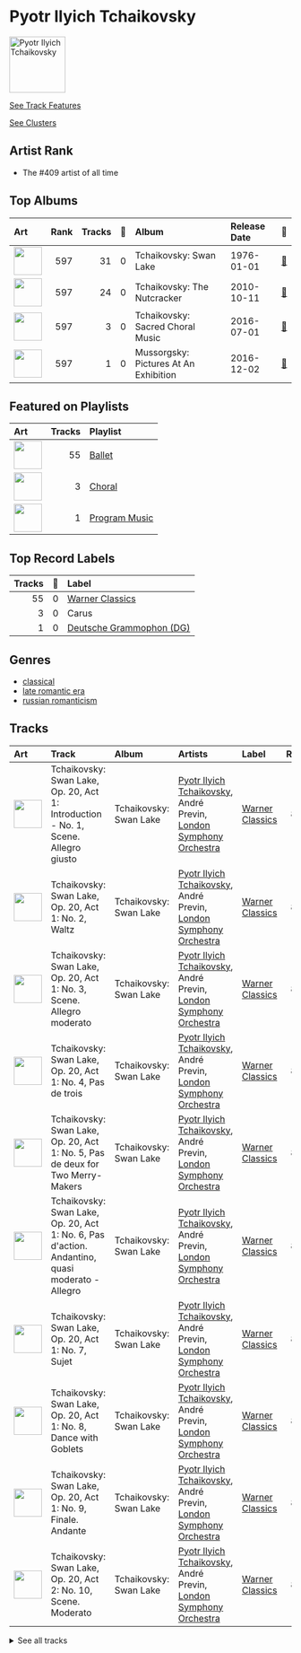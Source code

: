 
# Pyotr Ilyich Tchaikovsky


<img src="https://i.scdn.co/image/9a7c31f43e22a95f6d3c57baf4f87a3a9d2b93e0" alt="Pyotr Ilyich Tchaikovsky" width="100" />

[See Track Features](audio_features.md)

[See Clusters](clusters/overview.md)

## Artist Rank
- The #409 artist of all time


## Top Albums



| Art | Rank | Tracks | 💚 | Album | Release Date | 🔗 |
|:---|---:|---:|---:|:---|:---|:---|
| <img src="https://i.scdn.co/image/ab67616d0000b2731d9c6602aa95abd8c5b146da" alt="" width="50" /> | 597 | 31 | 0 | Tchaikovsky: Swan Lake | 1976-01-01 | [🔗](https://open.spotify.com/album/7dVA06E7AP7P7VzPyNxQVO) |
| <img src="https://i.scdn.co/image/ab67616d0000b273f1972145094112a1268035f1" alt="" width="50" /> | 597 | 24 | 0 | Tchaikovsky: The Nutcracker | 2010-10-11 | [🔗](https://open.spotify.com/album/54Awn36ryf55PkZyOR4iwQ) |
| <img src="https://i.scdn.co/image/ab67616d0000b273e3e10be41297c622a0ec2e0d" alt="" width="50" /> | 597 | 3 | 0 | Tchaikovsky: Sacred Choral Music | 2016-07-01 | [🔗](https://open.spotify.com/album/4udN7bCLaa8zCnaIvoxzOB) |
| <img src="https://i.scdn.co/image/ab67616d0000b273a271c648dc170b9173c1cc67" alt="" width="50" /> | 597 | 1 | 0 | Mussorgsky: Pictures At An Exhibition | 2016-12-02 | [🔗](https://open.spotify.com/album/1b2aoeaYZZBWmJoavOQhnd) |

## Featured on Playlists
| Art | Tracks | Playlist |
|:---|---:|:---|
| <img src="https://i.scdn.co/image/ab67616d00001e023620c09ca7ca202e676b783b" alt="" width="50" /> | 55 | [Ballet](../../playlists/ballet/overview.md) |
| <img src="https://mosaic.scdn.co/640/ab67616d00001e020baa26fb49c09c910a031d24ab67616d00001e020c8397c0c79c33e6f350ee52ab67616d00001e02397c1f0c407ebd9a318b25faab67616d00001e02609d14b25e86640a2a69c534" alt="" width="50" /> | 3 | [Choral](../../playlists/choral/overview.md) |
| <img src="https://mosaic.scdn.co/640/ab67616d00001e024c43a2f36c0aec708ba024d5ab67616d00001e025d026bccbd8a50650e903130ab67616d00001e0276a42530f861aa187f3ac1c2ab67616d00001e02c385dbfabcec21279dcea0b5" alt="" width="50" /> | 1 | [Program Music](../../playlists/program_music/overview.md) |

## Top Record Labels

| Tracks | 💚 | Label |
|---:|---:|:---|
| 55 | 0 | [Warner Classics](../../labels/warner_classics/overview.md) |
| 3 | 0 | Carus |
| 1 | 0 | [Deutsche Grammophon (DG)](../../labels/deutsche_grammophon_(dg)/overview.md) |

## Genres

- [classical](../../genres/classical/overview.md)
- [late romantic era](../../genres/late_romantic_era/overview.md)
- [russian romanticism](../../genres/russian_romanticism/overview.md)

## Tracks

| Art | Track | Album | Artists | Label | Rank | 💚 | 🔗 |
|:---|:---|:---|:---|:---|---:|:---|:---|
| <img src="https://i.scdn.co/image/ab67616d0000b2731d9c6602aa95abd8c5b146da" alt="" width="50" /> | Tchaikovsky: Swan Lake, Op. 20, Act 1: Introduction - No. 1, Scene. Allegro giusto | Tchaikovsky: Swan Lake | [Pyotr Ilyich Tchaikovsky](overview.md), André Previn, [London Symphony Orchestra](../london_symphony_orchestra/overview.md) | [Warner Classics](../../labels/warner_classics) | 888 | | [🔗](https://open.spotify.com/track/5tNUaNoIMdJcdHGj25a7gD) |
| <img src="https://i.scdn.co/image/ab67616d0000b2731d9c6602aa95abd8c5b146da" alt="" width="50" /> | Tchaikovsky: Swan Lake, Op. 20, Act 1: No. 2, Waltz | Tchaikovsky: Swan Lake | [Pyotr Ilyich Tchaikovsky](overview.md), André Previn, [London Symphony Orchestra](../london_symphony_orchestra/overview.md) | [Warner Classics](../../labels/warner_classics) | 888 | | [🔗](https://open.spotify.com/track/7gwqbiFgNU1VddAK2XO5Wr) |
| <img src="https://i.scdn.co/image/ab67616d0000b2731d9c6602aa95abd8c5b146da" alt="" width="50" /> | Tchaikovsky: Swan Lake, Op. 20, Act 1: No. 3, Scene. Allegro moderato | Tchaikovsky: Swan Lake | [Pyotr Ilyich Tchaikovsky](overview.md), André Previn, [London Symphony Orchestra](../london_symphony_orchestra/overview.md) | [Warner Classics](../../labels/warner_classics) | 888 | | [🔗](https://open.spotify.com/track/2pck96k8ppFMeyTONVAFLq) |
| <img src="https://i.scdn.co/image/ab67616d0000b2731d9c6602aa95abd8c5b146da" alt="" width="50" /> | Tchaikovsky: Swan Lake, Op. 20, Act 1: No. 4, Pas de trois | Tchaikovsky: Swan Lake | [Pyotr Ilyich Tchaikovsky](overview.md), André Previn, [London Symphony Orchestra](../london_symphony_orchestra/overview.md) | [Warner Classics](../../labels/warner_classics) | 888 | | [🔗](https://open.spotify.com/track/3lE4dnrzG0FQxg67ZOl9rx) |
| <img src="https://i.scdn.co/image/ab67616d0000b2731d9c6602aa95abd8c5b146da" alt="" width="50" /> | Tchaikovsky: Swan Lake, Op. 20, Act 1: No. 5, Pas de deux for Two Merry-Makers | Tchaikovsky: Swan Lake | [Pyotr Ilyich Tchaikovsky](overview.md), André Previn, [London Symphony Orchestra](../london_symphony_orchestra/overview.md) | [Warner Classics](../../labels/warner_classics) | 888 | | [🔗](https://open.spotify.com/track/4c36o7MDZ6iXYedl5DMvO5) |
| <img src="https://i.scdn.co/image/ab67616d0000b2731d9c6602aa95abd8c5b146da" alt="" width="50" /> | Tchaikovsky: Swan Lake, Op. 20, Act 1: No. 6, Pas d'action. Andantino, quasi moderato - Allegro | Tchaikovsky: Swan Lake | [Pyotr Ilyich Tchaikovsky](overview.md), André Previn, [London Symphony Orchestra](../london_symphony_orchestra/overview.md) | [Warner Classics](../../labels/warner_classics) | 888 | | [🔗](https://open.spotify.com/track/6DlYVW2A5tBGwyrVYQnGsO) |
| <img src="https://i.scdn.co/image/ab67616d0000b2731d9c6602aa95abd8c5b146da" alt="" width="50" /> | Tchaikovsky: Swan Lake, Op. 20, Act 1: No. 7, Sujet | Tchaikovsky: Swan Lake | [Pyotr Ilyich Tchaikovsky](overview.md), André Previn, [London Symphony Orchestra](../london_symphony_orchestra/overview.md) | [Warner Classics](../../labels/warner_classics) | 888 | | [🔗](https://open.spotify.com/track/5vQefc73LyaFwEPPcVspar) |
| <img src="https://i.scdn.co/image/ab67616d0000b2731d9c6602aa95abd8c5b146da" alt="" width="50" /> | Tchaikovsky: Swan Lake, Op. 20, Act 1: No. 8, Dance with Goblets | Tchaikovsky: Swan Lake | [Pyotr Ilyich Tchaikovsky](overview.md), André Previn, [London Symphony Orchestra](../london_symphony_orchestra/overview.md) | [Warner Classics](../../labels/warner_classics) | 888 | | [🔗](https://open.spotify.com/track/5k4h8TjWUws1995o3eOW0X) |
| <img src="https://i.scdn.co/image/ab67616d0000b2731d9c6602aa95abd8c5b146da" alt="" width="50" /> | Tchaikovsky: Swan Lake, Op. 20, Act 1: No. 9, Finale. Andante | Tchaikovsky: Swan Lake | [Pyotr Ilyich Tchaikovsky](overview.md), André Previn, [London Symphony Orchestra](../london_symphony_orchestra/overview.md) | [Warner Classics](../../labels/warner_classics) | 888 | | [🔗](https://open.spotify.com/track/30zjefBZWdYaliUSutB6xZ) |
| <img src="https://i.scdn.co/image/ab67616d0000b2731d9c6602aa95abd8c5b146da" alt="" width="50" /> | Tchaikovsky: Swan Lake, Op. 20, Act 2: No. 10, Scene. Moderato | Tchaikovsky: Swan Lake | [Pyotr Ilyich Tchaikovsky](overview.md), André Previn, [London Symphony Orchestra](../london_symphony_orchestra/overview.md) | [Warner Classics](../../labels/warner_classics) | 888 | | [🔗](https://open.spotify.com/track/2xizRhme7pYeITbH1NLLGt) |


<details>
<summary>See all tracks</summary>

| Art | Track | Album | Artists | Label | Rank | 💚 | 🔗 |
|:---|:---|:---|:---|:---|---:|:---|:---|
| <img src="https://i.scdn.co/image/ab67616d0000b2731d9c6602aa95abd8c5b146da" alt="" width="50" /> | Tchaikovsky: Swan Lake, Op. 20, Act 2: No. 11, Scene. Allegro moderato - Moderato - Allegro vivo | Tchaikovsky: Swan Lake | [Pyotr Ilyich Tchaikovsky](overview.md), André Previn, [London Symphony Orchestra](../london_symphony_orchestra/overview.md) | [Warner Classics](../../labels/warner_classics) | 888 | | [🔗](https://open.spotify.com/track/5ItPxeVnRy31PwbheRAZyw) |
| <img src="https://i.scdn.co/image/ab67616d0000b2731d9c6602aa95abd8c5b146da" alt="" width="50" /> | Tchaikovsky: Swan Lake, Op. 20, Act 2: No. 12, Scene. Allegro - Moderato assai quasi andante | Tchaikovsky: Swan Lake | [Pyotr Ilyich Tchaikovsky](overview.md), André Previn, [London Symphony Orchestra](../london_symphony_orchestra/overview.md) | [Warner Classics](../../labels/warner_classics) | 888 | | [🔗](https://open.spotify.com/track/4MK0IoF2M5oUMvOrguhyYF) |
| <img src="https://i.scdn.co/image/ab67616d0000b2731d9c6602aa95abd8c5b146da" alt="" width="50" /> | Tchaikovsky: Swan Lake, Op. 20, Act 2: No. 13, Dances of the Swans | Tchaikovsky: Swan Lake | [Pyotr Ilyich Tchaikovsky](overview.md), André Previn, [London Symphony Orchestra](../london_symphony_orchestra/overview.md) | [Warner Classics](../../labels/warner_classics) | 888 | | [🔗](https://open.spotify.com/track/2LETLpcnlbL2d5IbnNYLf8) |
| <img src="https://i.scdn.co/image/ab67616d0000b2731d9c6602aa95abd8c5b146da" alt="" width="50" /> | Tchaikovsky: Swan Lake, Op. 20, Act 2: No. 14, Scene. Moderato | Tchaikovsky: Swan Lake | [Pyotr Ilyich Tchaikovsky](overview.md), André Previn, [London Symphony Orchestra](../london_symphony_orchestra/overview.md) | [Warner Classics](../../labels/warner_classics) | 888 | | [🔗](https://open.spotify.com/track/3NlS13lSrtQAL9Nf7ZNoRW) |
| <img src="https://i.scdn.co/image/ab67616d0000b2731d9c6602aa95abd8c5b146da" alt="" width="50" /> | Tchaikovsky: Swan Lake, Op. 20, Act 3, Appendix I: Pas de deux | Tchaikovsky: Swan Lake | [Pyotr Ilyich Tchaikovsky](overview.md), André Previn, [London Symphony Orchestra](../london_symphony_orchestra/overview.md) | [Warner Classics](../../labels/warner_classics) | 888 | | [🔗](https://open.spotify.com/track/7hh18ES59TNeJnBSVJKtmV) |
| <img src="https://i.scdn.co/image/ab67616d0000b2731d9c6602aa95abd8c5b146da" alt="" width="50" /> | Tchaikovsky: Swan Lake, Op. 20, Act 3, Appendix II: No. 20a, Russian Dance | Tchaikovsky: Swan Lake | [Pyotr Ilyich Tchaikovsky](overview.md), André Previn, [London Symphony Orchestra](../london_symphony_orchestra/overview.md) | [Warner Classics](../../labels/warner_classics) | 888 | | [🔗](https://open.spotify.com/track/0H9IxK78CYvsvIWa3fNpdS) |
| <img src="https://i.scdn.co/image/ab67616d0000b2731d9c6602aa95abd8c5b146da" alt="" width="50" /> | Tchaikovsky: Swan Lake, Op. 20, Act 3: No. 15, Scene. March - Allegro giusto | Tchaikovsky: Swan Lake | [Pyotr Ilyich Tchaikovsky](overview.md), André Previn, [London Symphony Orchestra](../london_symphony_orchestra/overview.md) | [Warner Classics](../../labels/warner_classics) | 888 | | [🔗](https://open.spotify.com/track/0x8zPL3DG2zfVSUzZQiCKL) |
| <img src="https://i.scdn.co/image/ab67616d0000b2731d9c6602aa95abd8c5b146da" alt="" width="50" /> | Tchaikovsky: Swan Lake, Op. 20, Act 3: No. 16, Ballabile. Dance of the Guests and the Dwarfs | Tchaikovsky: Swan Lake | [Pyotr Ilyich Tchaikovsky](overview.md), André Previn, [London Symphony Orchestra](../london_symphony_orchestra/overview.md) | [Warner Classics](../../labels/warner_classics) | 888 | | [🔗](https://open.spotify.com/track/6fvore08Y6schFpAtmapXW) |
| <img src="https://i.scdn.co/image/ab67616d0000b2731d9c6602aa95abd8c5b146da" alt="" width="50" /> | Tchaikovsky: Swan Lake, Op. 20, Act 3: No. 17, Entrance of the Guests and Waltz | Tchaikovsky: Swan Lake | [Pyotr Ilyich Tchaikovsky](overview.md), André Previn, [London Symphony Orchestra](../london_symphony_orchestra/overview.md) | [Warner Classics](../../labels/warner_classics) | 888 | | [🔗](https://open.spotify.com/track/1RiQJx6VNLVG2SLbyiN6tK) |
| <img src="https://i.scdn.co/image/ab67616d0000b2731d9c6602aa95abd8c5b146da" alt="" width="50" /> | Tchaikovsky: Swan Lake, Op. 20, Act 3: No. 18, Scene. Allegro - Allegro giusto | Tchaikovsky: Swan Lake | [Pyotr Ilyich Tchaikovsky](overview.md), André Previn, [London Symphony Orchestra](../london_symphony_orchestra/overview.md) | [Warner Classics](../../labels/warner_classics) | 888 | | [🔗](https://open.spotify.com/track/2YzKk2NMadveUJ5gSMmo5W) |
| <img src="https://i.scdn.co/image/ab67616d0000b2731d9c6602aa95abd8c5b146da" alt="" width="50" /> | Tchaikovsky: Swan Lake, Op. 20, Act 3: No. 19, Pas de six | Tchaikovsky: Swan Lake | [Pyotr Ilyich Tchaikovsky](overview.md), André Previn, [London Symphony Orchestra](../london_symphony_orchestra/overview.md) | [Warner Classics](../../labels/warner_classics) | 888 | | [🔗](https://open.spotify.com/track/5BgU68GB0DoFSxkwuIsLU2) |
| <img src="https://i.scdn.co/image/ab67616d0000b2731d9c6602aa95abd8c5b146da" alt="" width="50" /> | Tchaikovsky: Swan Lake, Op. 20, Act 3: No. 20, Hungarian Dance "Czárdás" | Tchaikovsky: Swan Lake | [Pyotr Ilyich Tchaikovsky](overview.md), André Previn, [London Symphony Orchestra](../london_symphony_orchestra/overview.md) | [Warner Classics](../../labels/warner_classics) | 888 | | [🔗](https://open.spotify.com/track/6YbcqXNj8MEclUKVeicLYU) |
| <img src="https://i.scdn.co/image/ab67616d0000b2731d9c6602aa95abd8c5b146da" alt="" width="50" /> | Tchaikovsky: Swan Lake, Op. 20, Act 3: No. 21, Spanish Dance | Tchaikovsky: Swan Lake | [Pyotr Ilyich Tchaikovsky](overview.md), André Previn, [London Symphony Orchestra](../london_symphony_orchestra/overview.md) | [Warner Classics](../../labels/warner_classics) | 888 | | [🔗](https://open.spotify.com/track/3Vulgn0kOld0a561mg7yt4) |
| <img src="https://i.scdn.co/image/ab67616d0000b2731d9c6602aa95abd8c5b146da" alt="" width="50" /> | Tchaikovsky: Swan Lake, Op. 20, Act 3: No. 22, Neapolitan Dance | Tchaikovsky: Swan Lake | [Pyotr Ilyich Tchaikovsky](overview.md), André Previn, [London Symphony Orchestra](../london_symphony_orchestra/overview.md) | [Warner Classics](../../labels/warner_classics) | 888 | | [🔗](https://open.spotify.com/track/4nj7bhtLH0R1xW0mybToZx) |
| <img src="https://i.scdn.co/image/ab67616d0000b2731d9c6602aa95abd8c5b146da" alt="" width="50" /> | Tchaikovsky: Swan Lake, Op. 20, Act 3: No. 23, Mazurka | Tchaikovsky: Swan Lake | [Pyotr Ilyich Tchaikovsky](overview.md), André Previn, [London Symphony Orchestra](../london_symphony_orchestra/overview.md) | [Warner Classics](../../labels/warner_classics) | 888 | | [🔗](https://open.spotify.com/track/2yf6Hbs6YR3o1iEtOxr91R) |
| <img src="https://i.scdn.co/image/ab67616d0000b2731d9c6602aa95abd8c5b146da" alt="" width="50" /> | Tchaikovsky: Swan Lake, Op. 20, Act 3: No. 24, Scene. Allegro - Valse - Allegro vivo | Tchaikovsky: Swan Lake | [Pyotr Ilyich Tchaikovsky](overview.md), André Previn, [London Symphony Orchestra](../london_symphony_orchestra/overview.md) | [Warner Classics](../../labels/warner_classics) | 888 | | [🔗](https://open.spotify.com/track/6kmeyBsHTsgvNfng8D3r1d) |
| <img src="https://i.scdn.co/image/ab67616d0000b2731d9c6602aa95abd8c5b146da" alt="" width="50" /> | Tchaikovsky: Swan Lake, Op. 20, Act 4: No. 25, Entr'acte | Tchaikovsky: Swan Lake | [Pyotr Ilyich Tchaikovsky](overview.md), André Previn, [London Symphony Orchestra](../london_symphony_orchestra/overview.md) | [Warner Classics](../../labels/warner_classics) | 888 | | [🔗](https://open.spotify.com/track/4e1dRJR5QrPOlfjx3jShah) |
| <img src="https://i.scdn.co/image/ab67616d0000b2731d9c6602aa95abd8c5b146da" alt="" width="50" /> | Tchaikovsky: Swan Lake, Op. 20, Act 4: No. 26, Scene. Allegro ma non troppo | Tchaikovsky: Swan Lake | [Pyotr Ilyich Tchaikovsky](overview.md), André Previn, [London Symphony Orchestra](../london_symphony_orchestra/overview.md) | [Warner Classics](../../labels/warner_classics) | 888 | | [🔗](https://open.spotify.com/track/4DhZXyID8nEQmTqWzZ0nC7) |
| <img src="https://i.scdn.co/image/ab67616d0000b2731d9c6602aa95abd8c5b146da" alt="" width="50" /> | Tchaikovsky: Swan Lake, Op. 20, Act 4: No. 27, Dance of the Little Swans | Tchaikovsky: Swan Lake | [Pyotr Ilyich Tchaikovsky](overview.md), André Previn, [London Symphony Orchestra](../london_symphony_orchestra/overview.md) | [Warner Classics](../../labels/warner_classics) | 888 | | [🔗](https://open.spotify.com/track/4Qu4tyMIENrOgUSGGbJhb4) |
| <img src="https://i.scdn.co/image/ab67616d0000b2731d9c6602aa95abd8c5b146da" alt="" width="50" /> | Tchaikovsky: Swan Lake, Op. 20, Act 4: No. 28, Scene. Allegro agitato | Tchaikovsky: Swan Lake | [Pyotr Ilyich Tchaikovsky](overview.md), André Previn, [London Symphony Orchestra](../london_symphony_orchestra/overview.md) | [Warner Classics](../../labels/warner_classics) | 888 | | [🔗](https://open.spotify.com/track/5jg3xtvH1ZkLO2XtaefaSF) |
| <img src="https://i.scdn.co/image/ab67616d0000b2731d9c6602aa95abd8c5b146da" alt="" width="50" /> | Tchaikovsky: Swan Lake, Op. 20, Act 4: No. 29, Finale | Tchaikovsky: Swan Lake | [Pyotr Ilyich Tchaikovsky](overview.md), André Previn, [London Symphony Orchestra](../london_symphony_orchestra/overview.md) | [Warner Classics](../../labels/warner_classics) | 888 | | [🔗](https://open.spotify.com/track/5nYUMQDawD0zfqMtqXq8Ds) |
| <img src="https://i.scdn.co/image/ab67616d0000b273f1972145094112a1268035f1" alt="" width="50" /> | Tchaikovsky: The Nutcracker, Op. 71, Act 2: No. 12e, Divertissement. Dance of the Reed-Flutes | Tchaikovsky: The Nutcracker | [Pyotr Ilyich Tchaikovsky](overview.md), Sir Simon Rattle, [Berliner Philharmoniker](../berliner_philharmoniker/overview.md) | [Warner Classics](../../labels/warner_classics) | 888 | | [🔗](https://open.spotify.com/track/2FSMEjWvRqmrdZbsqiW8ds) |
| <img src="https://i.scdn.co/image/ab67616d0000b273f1972145094112a1268035f1" alt="" width="50" /> | Tchaikovsky: The Nutcracker, Op. 71, Act 2: No. 13, Waltz of the Flowers | Tchaikovsky: The Nutcracker | [Pyotr Ilyich Tchaikovsky](overview.md), Sir Simon Rattle, [Berliner Philharmoniker](../berliner_philharmoniker/overview.md) | [Warner Classics](../../labels/warner_classics) | 888 | | [🔗](https://open.spotify.com/track/0CJuLeZpCdqrqoCMXWZw8k) |
| <img src="https://i.scdn.co/image/ab67616d0000b273f1972145094112a1268035f1" alt="" width="50" /> | Tchaikovsky: The Nutcracker, Op. 71, Act 2: No. 14c, Pas de deux. Variation II "Dance of the Sugar Plum Fairy" | Tchaikovsky: The Nutcracker | [Pyotr Ilyich Tchaikovsky](overview.md), Sir Simon Rattle, [Berliner Philharmoniker](../berliner_philharmoniker/overview.md) | [Warner Classics](../../labels/warner_classics) | 888 | | [🔗](https://open.spotify.com/track/1oDAFTOXZGSQedBa6hXGhT) |
| <img src="https://i.scdn.co/image/ab67616d0000b273f1972145094112a1268035f1" alt="" width="50" /> | Tchaikovsky: The Nutcracker, Op. 71, Act I, Scene 1: No. 1, Decoration of the Christmas Tree | Tchaikovsky: The Nutcracker | [Pyotr Ilyich Tchaikovsky](overview.md), Sir Simon Rattle, [Berliner Philharmoniker](../berliner_philharmoniker/overview.md) | [Warner Classics](../../labels/warner_classics) | 888 | | [🔗](https://open.spotify.com/track/7hVsNjrvtfXZlzxW5vxsAi) |
| <img src="https://i.scdn.co/image/ab67616d0000b273f1972145094112a1268035f1" alt="" width="50" /> | Tchaikovsky: The Nutcracker, Op. 71, Act I, Scene 1: No. 3, Children's Galop and Entry of the Parents | Tchaikovsky: The Nutcracker | [Pyotr Ilyich Tchaikovsky](overview.md), Sir Simon Rattle, [Berliner Philharmoniker](../berliner_philharmoniker/overview.md) | [Warner Classics](../../labels/warner_classics) | 888 | | [🔗](https://open.spotify.com/track/6yTPBtEggdlBgGEUL94sn1) |
| <img src="https://i.scdn.co/image/ab67616d0000b273f1972145094112a1268035f1" alt="" width="50" /> | Tchaikovsky: The Nutcracker, Op. 71, Act I, Scene 1: No. 4, Dancing Scene. Arrival of Drosselmeyer | Tchaikovsky: The Nutcracker | [Pyotr Ilyich Tchaikovsky](overview.md), Sir Simon Rattle, [Berliner Philharmoniker](../berliner_philharmoniker/overview.md) | [Warner Classics](../../labels/warner_classics) | 888 | | [🔗](https://open.spotify.com/track/2NodH0sMaxRFSWePxkuutP) |
| <img src="https://i.scdn.co/image/ab67616d0000b273f1972145094112a1268035f1" alt="" width="50" /> | Tchaikovsky: The Nutcracker, Op. 71, Act I, Scene 1: No. 5, Scene and Grandfather Dance | Tchaikovsky: The Nutcracker | [Pyotr Ilyich Tchaikovsky](overview.md), Sir Simon Rattle, [Berliner Philharmoniker](../berliner_philharmoniker/overview.md) | [Warner Classics](../../labels/warner_classics) | 888 | | [🔗](https://open.spotify.com/track/7JUbQkbvdPnNqS8RdcfCtO) |
| <img src="https://i.scdn.co/image/ab67616d0000b273f1972145094112a1268035f1" alt="" width="50" /> | Tchaikovsky: The Nutcracker, Op. 71, Act I, Scene 1: No. 6, Clara and the Nutcracker | Tchaikovsky: The Nutcracker | [Pyotr Ilyich Tchaikovsky](overview.md), Sir Simon Rattle, [Berliner Philharmoniker](../berliner_philharmoniker/overview.md) | [Warner Classics](../../labels/warner_classics) | 888 | | [🔗](https://open.spotify.com/track/460K7NeHx8ttnZa0Qqh4Vx) |
| <img src="https://i.scdn.co/image/ab67616d0000b273f1972145094112a1268035f1" alt="" width="50" /> | Tchaikovsky: The Nutcracker, Op. 71, Act I, Scene 1: No. 7, The Battle | Tchaikovsky: The Nutcracker | [Pyotr Ilyich Tchaikovsky](overview.md), Sir Simon Rattle, [Berliner Philharmoniker](../berliner_philharmoniker/overview.md) | [Warner Classics](../../labels/warner_classics) | 888 | | [🔗](https://open.spotify.com/track/1npEvrkd5GA8djI76r68Ay) |
| <img src="https://i.scdn.co/image/ab67616d0000b273f1972145094112a1268035f1" alt="" width="50" /> | Tchaikovsky: The Nutcracker, Op. 71, Act I, Scene 2: No. 8, The Forest of Fir Trees in Winter. Journey Through the Snow | Tchaikovsky: The Nutcracker | [Pyotr Ilyich Tchaikovsky](overview.md), Sir Simon Rattle, [Berliner Philharmoniker](../berliner_philharmoniker/overview.md) | [Warner Classics](../../labels/warner_classics) | 888 | | [🔗](https://open.spotify.com/track/2bM4iYnqICtB3vAGplnz0d) |
| <img src="https://i.scdn.co/image/ab67616d0000b273f1972145094112a1268035f1" alt="" width="50" /> | Tchaikovsky: The Nutcracker, Op. 71, Act I, Scene 2: No. 9, Waltz of the Snowflakes | Tchaikovsky: The Nutcracker | [Pyotr Ilyich Tchaikovsky](overview.md), Sir Simon Rattle, [Berliner Philharmoniker](../berliner_philharmoniker/overview.md), Libera | [Warner Classics](../../labels/warner_classics) | 888 | | [🔗](https://open.spotify.com/track/5jXB4p8pQu9Ahv10ibU8fG) |
| <img src="https://i.scdn.co/image/ab67616d0000b273f1972145094112a1268035f1" alt="" width="50" /> | Tchaikovsky: The Nutcracker, Op. 71, Act I: No. 2, March | Tchaikovsky: The Nutcracker | [Pyotr Ilyich Tchaikovsky](overview.md), Sir Simon Rattle, [Berliner Philharmoniker](../berliner_philharmoniker/overview.md) | [Warner Classics](../../labels/warner_classics) | 888 | | [🔗](https://open.spotify.com/track/06am46cX3Z6YlSsg0TyVHA) |
| <img src="https://i.scdn.co/image/ab67616d0000b273f1972145094112a1268035f1" alt="" width="50" /> | Tchaikovsky: The Nutcracker, Op. 71, Act II: No. 10, The Enchanted Palace of Confiturembourg, the Kingdom of Sweets | Tchaikovsky: The Nutcracker | [Pyotr Ilyich Tchaikovsky](overview.md), Sir Simon Rattle, [Berliner Philharmoniker](../berliner_philharmoniker/overview.md) | [Warner Classics](../../labels/warner_classics) | 888 | | [🔗](https://open.spotify.com/track/7KwH7xYAQ5rFja2GnJLIqD) |
| <img src="https://i.scdn.co/image/ab67616d0000b273f1972145094112a1268035f1" alt="" width="50" /> | Tchaikovsky: The Nutcracker, Op. 71, Act II: No. 11, Arrival of Clara and the Nutcracker | Tchaikovsky: The Nutcracker | [Pyotr Ilyich Tchaikovsky](overview.md), Sir Simon Rattle, [Berliner Philharmoniker](../berliner_philharmoniker/overview.md) | [Warner Classics](../../labels/warner_classics) | 888 | | [🔗](https://open.spotify.com/track/3eHV5kXt0OZmrUTrO8wzMX) |
| <img src="https://i.scdn.co/image/ab67616d0000b273f1972145094112a1268035f1" alt="" width="50" /> | Tchaikovsky: The Nutcracker, Op. 71, Act II: No. 12a, Divertissement. Chocolate, Spanish Dance | Tchaikovsky: The Nutcracker | [Pyotr Ilyich Tchaikovsky](overview.md), Sir Simon Rattle, [Berliner Philharmoniker](../berliner_philharmoniker/overview.md) | [Warner Classics](../../labels/warner_classics) | 888 | | [🔗](https://open.spotify.com/track/0W5hxw5mvLIVZu1QIw7IpP) |
| <img src="https://i.scdn.co/image/ab67616d0000b273f1972145094112a1268035f1" alt="" width="50" /> | Tchaikovsky: The Nutcracker, Op. 71, Act II: No. 12b, Divertissement. Coffee, Arabian Dance | Tchaikovsky: The Nutcracker | [Pyotr Ilyich Tchaikovsky](overview.md), Sir Simon Rattle, [Berliner Philharmoniker](../berliner_philharmoniker/overview.md) | [Warner Classics](../../labels/warner_classics) | 888 | | [🔗](https://open.spotify.com/track/13rYowrPC2dk2Jhavquy1F) |
| <img src="https://i.scdn.co/image/ab67616d0000b273f1972145094112a1268035f1" alt="" width="50" /> | Tchaikovsky: The Nutcracker, Op. 71, Act II: No. 12c, Divertissement. Tea, Chinese Dance | Tchaikovsky: The Nutcracker | [Pyotr Ilyich Tchaikovsky](overview.md), Sir Simon Rattle, [Berliner Philharmoniker](../berliner_philharmoniker/overview.md) | [Warner Classics](../../labels/warner_classics) | 888 | | [🔗](https://open.spotify.com/track/7o5DCsdl4eIqusst2pVoKX) |
| <img src="https://i.scdn.co/image/ab67616d0000b273f1972145094112a1268035f1" alt="" width="50" /> | Tchaikovsky: The Nutcracker, Op. 71, Act II: No. 12d, Divertissement. Trepak, Russian Dance | Tchaikovsky: The Nutcracker | [Pyotr Ilyich Tchaikovsky](overview.md), Sir Simon Rattle, [Berliner Philharmoniker](../berliner_philharmoniker/overview.md) | [Warner Classics](../../labels/warner_classics) | 888 | | [🔗](https://open.spotify.com/track/6kHWawEbq5Vcyp8nSHhGjs) |
| <img src="https://i.scdn.co/image/ab67616d0000b273f1972145094112a1268035f1" alt="" width="50" /> | Tchaikovsky: The Nutcracker, Op. 71, Act II: No. 12f, Divertissement. Mother Gigogne and the Clowns | Tchaikovsky: The Nutcracker | [Pyotr Ilyich Tchaikovsky](overview.md), Sir Simon Rattle, [Berliner Philharmoniker](../berliner_philharmoniker/overview.md) | [Warner Classics](../../labels/warner_classics) | 888 | | [🔗](https://open.spotify.com/track/4L9KpsmAbyhXOZZkSybfaU) |
| <img src="https://i.scdn.co/image/ab67616d0000b273f1972145094112a1268035f1" alt="" width="50" /> | Tchaikovsky: The Nutcracker, Op. 71, Act II: No. 14a, Pas de deux. Andante maestoso | Tchaikovsky: The Nutcracker | [Pyotr Ilyich Tchaikovsky](overview.md), Sir Simon Rattle, [Berliner Philharmoniker](../berliner_philharmoniker/overview.md) | [Warner Classics](../../labels/warner_classics) | 888 | | [🔗](https://open.spotify.com/track/2oUX4i8ByoaDrHHz9z5Bga) |
| <img src="https://i.scdn.co/image/ab67616d0000b273f1972145094112a1268035f1" alt="" width="50" /> | Tchaikovsky: The Nutcracker, Op. 71, Act II: No. 14b, Pas de deux. Variation I "Tarantella" | Tchaikovsky: The Nutcracker | [Pyotr Ilyich Tchaikovsky](overview.md), Sir Simon Rattle, [Berliner Philharmoniker](../berliner_philharmoniker/overview.md) | [Warner Classics](../../labels/warner_classics) | 888 | | [🔗](https://open.spotify.com/track/0HbpdVxJlwPDRqsY3TmkTQ) |
| <img src="https://i.scdn.co/image/ab67616d0000b273f1972145094112a1268035f1" alt="" width="50" /> | Tchaikovsky: The Nutcracker, Op. 71, Act II: No. 14d, Pas de deux. Coda | Tchaikovsky: The Nutcracker | [Pyotr Ilyich Tchaikovsky](overview.md), Sir Simon Rattle, [Berliner Philharmoniker](../berliner_philharmoniker/overview.md) | [Warner Classics](../../labels/warner_classics) | 888 | | [🔗](https://open.spotify.com/track/3aBr1vgaFH9QlMIXQBx9f5) |
| <img src="https://i.scdn.co/image/ab67616d0000b273f1972145094112a1268035f1" alt="" width="50" /> | Tchaikovsky: The Nutcracker, Op. 71, Act II: No. 15, Final Waltz and Apotheosis | Tchaikovsky: The Nutcracker | [Pyotr Ilyich Tchaikovsky](overview.md), Sir Simon Rattle, [Berliner Philharmoniker](../berliner_philharmoniker/overview.md) | [Warner Classics](../../labels/warner_classics) | 888 | | [🔗](https://open.spotify.com/track/52JiOOIQ4xwLHEWdEV1aUF) |
| <img src="https://i.scdn.co/image/ab67616d0000b273f1972145094112a1268035f1" alt="" width="50" /> | Tchaikovsky: The Nutcracker, Op. 71: Miniature Overture | Tchaikovsky: The Nutcracker | [Pyotr Ilyich Tchaikovsky](overview.md), Sir Simon Rattle, [Berliner Philharmoniker](../berliner_philharmoniker/overview.md) | [Warner Classics](../../labels/warner_classics) | 888 | | [🔗](https://open.spotify.com/track/11WQasJcGWgh3mvR1UiBcm) |
| <img src="https://i.scdn.co/image/ab67616d0000b273e3e10be41297c622a0ec2e0d" alt="" width="50" /> | 9 Sacred Pieces, TH 78: No. 1, Cherubic Hymn No. 1 | Tchaikovsky: Sacred Choral Music | [Pyotr Ilyich Tchaikovsky](overview.md), NDR Chor, Philipp Ahmann | Carus | 888 | | [🔗](https://open.spotify.com/track/7E4KpvGnw4eD55VgmdMdco) |
| <img src="https://i.scdn.co/image/ab67616d0000b273e3e10be41297c622a0ec2e0d" alt="" width="50" /> | 9 Sacred Pieces, TH 78: No. 2, Cherubic Hymn No. 2 | Tchaikovsky: Sacred Choral Music | [Pyotr Ilyich Tchaikovsky](overview.md), NDR Chor, Philipp Ahmann | Carus | 888 | | [🔗](https://open.spotify.com/track/1uDDH4TncZQxOCYl9TjHKh) |
| <img src="https://i.scdn.co/image/ab67616d0000b273e3e10be41297c622a0ec2e0d" alt="" width="50" /> | 9 Sacred Pieces, TH 78: No. 3, Cherubic Hymn No. 3 | Tchaikovsky: Sacred Choral Music | [Pyotr Ilyich Tchaikovsky](overview.md), NDR Chor, Philipp Ahmann | Carus | 888 | | [🔗](https://open.spotify.com/track/5cuTdpoXIWieDK848fuNDW) |
| <img src="https://i.scdn.co/image/ab67616d0000b273a271c648dc170b9173c1cc67" alt="" width="50" /> | Swan Lake Suite, Op. 20a: II. Waltz | Mussorgsky: Pictures At An Exhibition | [Pyotr Ilyich Tchaikovsky](overview.md), Wiener Philharmoniker, Gustavo Dudamel | [Deutsche Grammophon (DG)](../../labels/deutsche_grammophon_(dg)) | 888 | | [🔗](https://open.spotify.com/track/0NOiSayyUFYnLllkTdFa1k) |

</details>

